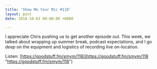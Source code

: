 ```yaml
---
title: 'Show Me Your Mic #118'
layout: post
date: 2018-10-03 00:00:00 +0000

---
```

I appreciate Chris pushing us to get another episode out. This week, we talked about wrapping up summer break, podcast expectations, and I go _deep_ on the equipment and logistics of recording live on-location.

Listen: [https://goodstuff.fm/smym/118](https://goodstuff.fm/smym/118 "https://goodstuff.fm/smym/118")